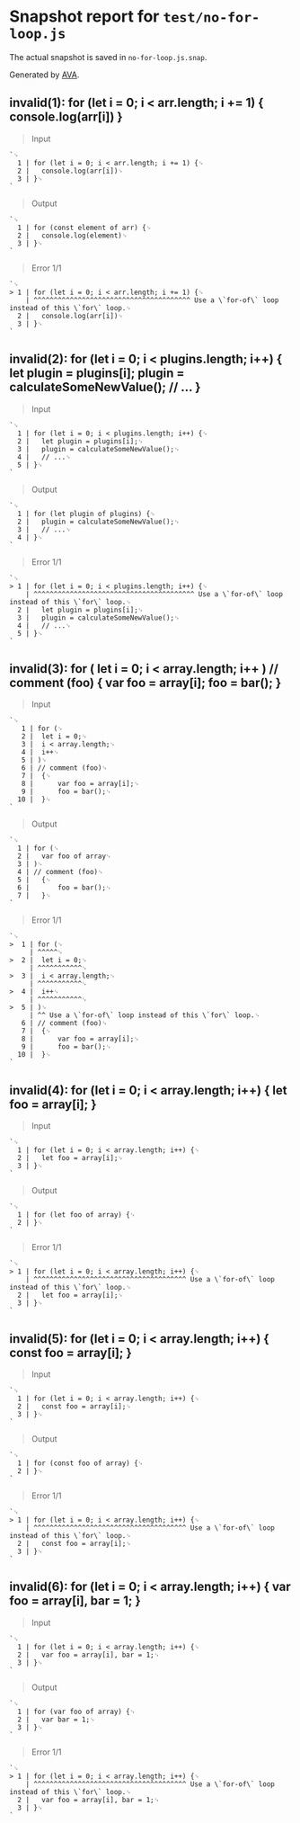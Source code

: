 # Snapshot report for `test/no-for-loop.js`

The actual snapshot is saved in `no-for-loop.js.snap`.

Generated by [AVA](https://avajs.dev).

## invalid(1): for (let i = 0; i < arr.length; i += 1) { console.log(arr[i]) }

> Input

    `␊
      1 | for (let i = 0; i < arr.length; i += 1) {␊
      2 | 	console.log(arr[i])␊
      3 | }␊
    `

> Output

    `␊
      1 | for (const element of arr) {␊
      2 | 	console.log(element)␊
      3 | }␊
    `

> Error 1/1

    `␊
    > 1 | for (let i = 0; i < arr.length; i += 1) {␊
        | ^^^^^^^^^^^^^^^^^^^^^^^^^^^^^^^^^^^^^^^ Use a \`for-of\` loop instead of this \`for\` loop.␊
      2 | 	console.log(arr[i])␊
      3 | }␊
    `

## invalid(2): for (let i = 0; i < plugins.length; i++) { let plugin = plugins[i]; plugin = calculateSomeNewValue(); // ... }

> Input

    `␊
      1 | for (let i = 0; i < plugins.length; i++) {␊
      2 | 	let plugin = plugins[i];␊
      3 | 	plugin = calculateSomeNewValue();␊
      4 | 	// ...␊
      5 | }␊
    `

> Output

    `␊
      1 | for (let plugin of plugins) {␊
      2 | 	plugin = calculateSomeNewValue();␊
      3 | 	// ...␊
      4 | }␊
    `

> Error 1/1

    `␊
    > 1 | for (let i = 0; i < plugins.length; i++) {␊
        | ^^^^^^^^^^^^^^^^^^^^^^^^^^^^^^^^^^^^^^^^ Use a \`for-of\` loop instead of this \`for\` loop.␊
      2 | 	let plugin = plugins[i];␊
      3 | 	plugin = calculateSomeNewValue();␊
      4 | 	// ...␊
      5 | }␊
    `

## invalid(3): for ( let i = 0; i < array.length; i++ ) // comment (foo) { var foo = array[i]; foo = bar(); }

> Input

    `␊
       1 | for (␊
       2 | 	let i = 0;␊
       3 | 	i < array.length;␊
       4 | 	i++␊
       5 | )␊
       6 | // comment (foo)␊
       7 | 	{␊
       8 | 		var foo = array[i];␊
       9 | 		foo = bar();␊
      10 | 	}␊
    `

> Output

    `␊
      1 | for (␊
      2 | 	var foo of array␊
      3 | )␊
      4 | // comment (foo)␊
      5 | 	{␊
      6 | 		foo = bar();␊
      7 | 	}␊
    `

> Error 1/1

    `␊
    >  1 | for (␊
         | ^^^^^␊
    >  2 | 	let i = 0;␊
         | ^^^^^^^^^^^␊
    >  3 | 	i < array.length;␊
         | ^^^^^^^^^^^␊
    >  4 | 	i++␊
         | ^^^^^^^^^^^␊
    >  5 | )␊
         | ^^ Use a \`for-of\` loop instead of this \`for\` loop.␊
       6 | // comment (foo)␊
       7 | 	{␊
       8 | 		var foo = array[i];␊
       9 | 		foo = bar();␊
      10 | 	}␊
    `

## invalid(4): for (let i = 0; i < array.length; i++) { let foo = array[i]; }

> Input

    `␊
      1 | for (let i = 0; i < array.length; i++) {␊
      2 | 	let foo = array[i];␊
      3 | }␊
    `

> Output

    `␊
      1 | for (let foo of array) {␊
      2 | }␊
    `

> Error 1/1

    `␊
    > 1 | for (let i = 0; i < array.length; i++) {␊
        | ^^^^^^^^^^^^^^^^^^^^^^^^^^^^^^^^^^^^^^ Use a \`for-of\` loop instead of this \`for\` loop.␊
      2 | 	let foo = array[i];␊
      3 | }␊
    `

## invalid(5): for (let i = 0; i < array.length; i++) { const foo = array[i]; }

> Input

    `␊
      1 | for (let i = 0; i < array.length; i++) {␊
      2 | 	const foo = array[i];␊
      3 | }␊
    `

> Output

    `␊
      1 | for (const foo of array) {␊
      2 | }␊
    `

> Error 1/1

    `␊
    > 1 | for (let i = 0; i < array.length; i++) {␊
        | ^^^^^^^^^^^^^^^^^^^^^^^^^^^^^^^^^^^^^^ Use a \`for-of\` loop instead of this \`for\` loop.␊
      2 | 	const foo = array[i];␊
      3 | }␊
    `

## invalid(6): for (let i = 0; i < array.length; i++) { var foo = array[i], bar = 1; }

> Input

    `␊
      1 | for (let i = 0; i < array.length; i++) {␊
      2 | 	var foo = array[i], bar = 1;␊
      3 | }␊
    `

> Output

    `␊
      1 | for (var foo of array) {␊
      2 | 	var bar = 1;␊
      3 | }␊
    `

> Error 1/1

    `␊
    > 1 | for (let i = 0; i < array.length; i++) {␊
        | ^^^^^^^^^^^^^^^^^^^^^^^^^^^^^^^^^^^^^^ Use a \`for-of\` loop instead of this \`for\` loop.␊
      2 | 	var foo = array[i], bar = 1;␊
      3 | }␊
    `

